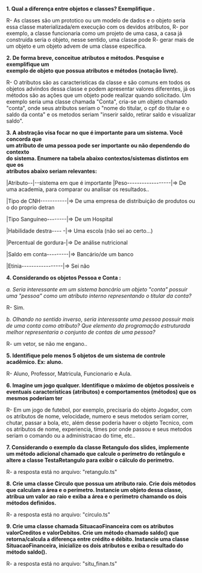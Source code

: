 **1. Qual a diferença entre objetos e classes? Exemplifique        .**
 
R- As classes são um prototico ou um modelo de dados e o objeto seria essa classe materializada/em execução com os devidos atributos,
R- por exemplo, a classe funcionaria como um projeto de uma casa, a casa já construída seria o objeto, nesse sentido, uma classe pode
R- gerar mais de um objeto e um objeto advem de uma classe específica.

**2. De forma breve, conceitue atributos e métodos. Pesquise e exemplifique um       
exemplo de objeto que possua atributos e métodos (notação livre).**

R- O atributos são as caracteristicas da classe e são comuns em todos os objetos advindos dessa classe e podem apresentar valores
 diferentes, já os métodos são as ações que um objeto pode realizar quando solicitado. Um exemplo seria uma classe chamada "Conta",
 cria-se um objeto chamado "conta", onde seus atributos seriam o "nome do titular, o cpf do titular e o saldo da conta" e os metodos 
 seriam "inserir saldo, retirar saldo e visualizar saldo".

**3. A abstração visa focar no que é importante para um sistema. Você concorda que        
um atributo de uma pessoa pode ser importante ou não dependendo do contexto         
do sistema. Enumere na tabela abaixo contextos/sistemas distintos em que os              
atributos abaixo seriam relevantes:**

|Atributo--|--sistema em que é importante
|Peso------------------|=> De uma academia, para comparar ou analisar os resultados.. 

|Tipo de CNH-----------|=> De uma empresa de distribuição de produtos ou o do proprio detran

|Tipo Sanguíneo--------|=> De um Hospital             

|Habilidade destra----  -|=> Uma escola (não sei ao certo...)  

|Percentual de gordura-|=> De análise nutricional            

|Saldo em conta---------|=> Bancário/de um banco          

|Etinia-----------------|=> Sei não             

**4. Considerando os objetos Pessoa e Conta             :**

*a. Seria interessante em um sistema bancário um objeto "conta" possuir uma
"pessoa" como um atributo interno representando o titular da conta?*

R- Sim.

*b. Olhando no sentido inverso, seria interessante uma pessoa possuir mais de
uma conta como atributo? Que elemento da programação estruturada melhor
representaria o conjunto de contas de uma pessoa?*

R- um vetor, se não me engano..

**5. Identifique pelo menos 5 objetos de um sistema de controle acadêmico. Ex: aluno.**

R- Aluno, Professor, Matricula, Funcionario e Aula.

**6. Imagine um jogo qualquer. Identifique o máximo de objetos possíveis e eventuais
características (atributos) e comportamentos (métodos) que os mesmos poderiam
ter**

R- Em um jogo de futebol, por exemplo, precisaria do objeto Jogador, com os atributos de nome,
 velocidade, numero e seus metodos seriam correr, chutar, passar a bola, etc,
 além desse poderia haver o objeto Tecnico, com os atributos de nome, experiencia, times por 
 onde passou e seus metodos seriam o comando ou a administracao do time, etc..

**7. Considerando o exemplo da classe Retangulo dos slides, implemente um método
adicional chamado que calcule o perímetro do retângulo e altere a classe
TestaRetangulo para exibir o cálculo do perímetro.**

R- a resposta está no arquivo: "retangulo.ts"

**8. Crie uma classe Circulo que possua um atributo raio. Crie dois métodos que
calculam a área e o perímetro. Instancie um objeto dessa classe, atribua um valor
ao raio e exiba a área e o perímetro chamando os dois métodos definidos.**

R- a resposta está no arquivo: "circulo.ts"

**9. Crie uma classe chamada SituacaoFinanceira com os atributos valorCreditos e
valorDebitos. Crie um método chamado saldo() que retorna/calcula a diferença
entre crédito e débito. Instancie uma classe SituacaoFinanceira, inicialize os dois
atributos e exiba o resultado do método saldo().**

R- a resposta está no arquivo: "situ_finan.ts"
